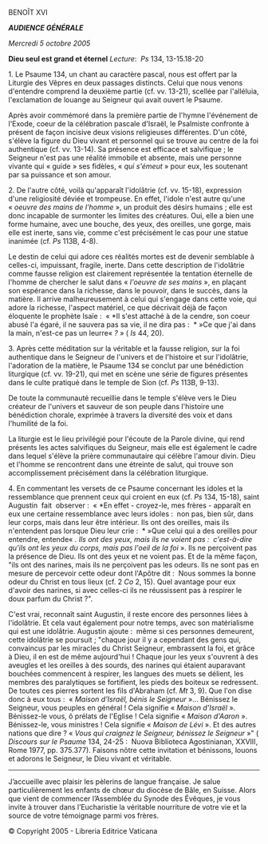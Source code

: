 BENOÎT XVI

***AUDIENCE GÉNÉRALE***

*Mercredi 5 octobre 2005*

**Dieu seul est grand et éternel** *Lecture*:  *Ps* 134, 13-15.18-20

1. Le Psaume 134, un chant au caractère pascal, nous est offert par la Liturgie des Vêpres en deux passages distincts. Celui que nous venons d'entendre comprend la deuxième partie (cf. vv. 13-21), scellée par l'alléluia, l'exclamation de louange au Seigneur qui avait ouvert le Psaume.

Après avoir commémoré dans la première partie de l'hymne l'événement de l'Exode, coeur de la célébration pascale d'Israël, le Psalmiste confronte à présent de façon incisive deux visions religieuses différentes. D'un côté, s'élève la figure du Dieu vivant et personnel qui se trouve au centre de la foi authentique (cf. vv. 13-14). Sa présence est efficace et salvifique ; le Seigneur n'est pas une réalité immobile et absente, mais une personne vivante qui « guide » ses fidèles, « *qui s'émeut* » pour eux, les soutenant par sa puissance et son amour.

2. De l'autre côté, voilà qu'apparaît l'idolâtrie (cf. vv. 15-18), expression d'une religiosité déviée et trompeuse. En effet, l'idole n'est autre qu'une « *oeuvre des mains de l'homme* », un produit des désirs humains ; elle est donc incapable de surmonter les limites des créatures. Oui, elle a bien une forme humaine, avec une bouche, des yeux, des oreilles, une gorge, mais elle est inerte, sans vie, comme c'est précisément le cas pour une statue inanimée (cf. *Ps* 113B, 4-8).

Le destin de celui qui adore ces réalités mortes est de devenir semblable à celles-ci, impuissant, fragile, inerte. Dans cette description de l'idolâtrie comme fausse religion est clairement représentée la tentation éternelle de l'homme de chercher le salut dans « *l'oeuvre de ses mains* », en plaçant son espérance dans la richesse, dans le pouvoir, dans le succès, dans la matière. Il arrive malheureusement à celui qui s'engage dans cette voie, qui adore la richesse, l'aspect matériel, ce que décrivait déjà de façon éloquente le prophète Isaïe :  « *Il s'est attaché à de la cendre, son coeur abusé l'a égaré, il ne sauvera pas sa vie, il ne dira pas :  * »Ce que j'ai dans la main, n'est-ce pas un leurre« *?* » ( *Is* 44, 20).

3. Après cette méditation sur la véritable et la fausse religion, sur la foi authentique dans le Seigneur de l'univers et de l'histoire et sur l'idolâtrie, l'adoration de la matière, le Psaume 134 se conclut par une bénédiction liturgique (cf. vv. 19-21), qui met en scène une série de figures présentes dans le culte pratiqué dans le temple de Sion (cf. *Ps* 113B, 9-13).

De toute la communauté recueillie dans le temple s'élève vers le Dieu créateur de l'univers et sauveur de son peuple dans l'histoire une bénédiction chorale, exprimée à travers la diversité des voix et dans l'humilité de la foi.

La liturgie est le lieu privilégié pour l'écoute de la Parole divine, qui rend présents les actes salvifiques du Seigneur, mais elle est également le cadre dans lequel s'élève la prière communautaire qui célèbre l'amour divin. Dieu et l'homme se rencontrent dans une étreinte de salut, qui trouve son accomplissement précisément dans la célébration liturgique.

4. En commentant les versets de ce Psaume concernant les idoles et la ressemblance que prennent ceux qui croient en eux (cf. *Ps* 134, 15-18), saint Augustin  fait  observer :  « *En effet - croyez-le, mes frères - apparaît en eux une certaine ressemblance avec leurs idoles :  non pas, bien sûr, dans leur corps, mais dans leur être intérieur. Ils ont des oreilles, mais ils n'entendent pas lorsque Dieu leur crie :  * »Que celui qui a des oreilles pour entendre, entende« *. Ils ont des yeux, mais ils ne voient pas :  c'est-à-dire qu'ils ont les yeux du corps, mais pas l'oeil de la foi* ». Ils ne perçoivent pas la présence de Dieu. Ils ont des yeux et ne voient pas. Et de la même façon, "ils ont des narines, mais ils ne perçoivent pas les odeurs. Ils ne sont pas en mesure de percevoir cette odeur dont l'Apôtre dit :  Nous sommes la bonne odeur du Christ en tous lieux (cf. 2 *Co* 2, 15). Quel avantage pour eux d'avoir des narines, si avec celles-ci ils ne réussissent pas à respirer le doux parfum du Christ ?".

C'est vrai, reconnaît saint Augustin, il reste encore des personnes liées à l'idolâtrie. Et cela vaut également pour notre temps, avec son matérialisme qui est une idolâtrie. Augustin ajoute :  même si ces personnes demeurent, cette idolâtrie se poursuit ; "chaque jour il y a cependant des gens qui, convaincus par les miracles du Christ Seigneur, embrassent la foi, et grâce à Dieu, il en est de même aujourd'hui ! Chaque jour les yeux s'ouvrent à des aveugles et les oreilles à des sourds, des narines qui étaient auparavant bouchées commencent à respirer, les langues des muets se délient, les membres des paralytiques se fortifient, les pieds des boiteux se redressent. De toutes ces pierres sortent les fils d'Abraham (cf. *Mt* 3, 9). Que l'on dise donc à eux tous :  « *Maison d'Israël, bénis le Seigneur* »... Bénissez le Seigneur, vous peuples en général ! Cela signifie « *Maison d'Israël* ». Bénissez-le vous, ô prélats de l'Eglise ! Cela signifie « *Maison d'Aaron* ». Bénissez-le, vous ministres ! Cela signifie « *Maison de Lévi* ». Et des autres nations que dire ? « *Vous qui craignez le Seigneur, bénissez le Seigneur* »" ( *Discours sur le Psaume* 134, 24-25 :  Nuova Biblioteca Agostinianan, XXVIII, Rome 1977, pp. 375.377). Faisons nôtre cette invitation et bénissons, louons et adorons le Seigneur, le Dieu vivant et véritable.

* * *

J’accueille avec plaisir les pèlerins de langue française. Je salue particulièrement les enfants de chœur du diocèse de Bâle, en Suisse. Alors que vient de commencer l’Assemblée du Synode des Évêques, je vous invite à trouver dans l’Eucharistie la véritable nourriture de votre vie et la source de votre témoignage parmi vos frères.

© Copyright 2005 - Libreria Editrice Vaticana